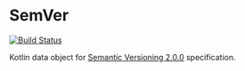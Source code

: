 # SemVer

[![Build Status](https://travis-ci.org/swiftzer/semver.svg?branch=master)](https://travis-ci.org/swiftzer/semver)

Kotlin data object for  [Semantic Versioning 2.0.0](http://semver.org/spec/v2.0.0.html) specification.
